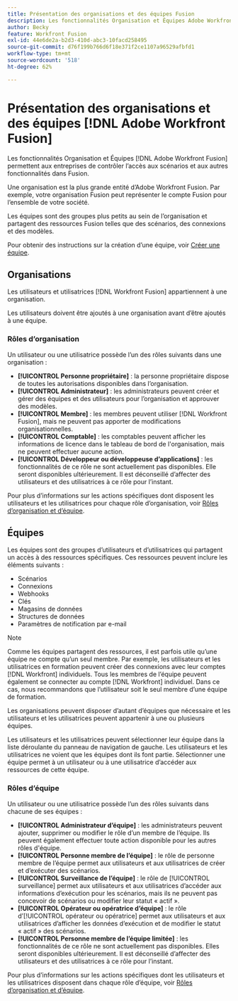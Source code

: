 ```yaml
---
title: Présentation des organisations et des équipes Fusion
description: Les fonctionnalités Organisation et Équipes Adobe Workfront Fusion permettent aux entreprises de contrôler l’accès aux scénarios et aux autres fonctionnalités dans Fusion.
author: Becky
feature: Workfront Fusion
exl-id: 44e6de2a-b2d3-410d-abc3-10facd258495
source-git-commit: d76f199b766d6f18e371f2ce1107a96529afbfd1
workflow-type: tm+mt
source-wordcount: '518'
ht-degree: 62%

---
```


# Présentation des organisations et des équipes [!DNL Adobe Workfront Fusion]

Les fonctionnalités Organisation et Équipes [!DNL Adobe Workfront Fusion] permettent aux entreprises de contrôler l’accès aux scénarios et aux autres fonctionnalités dans Fusion.

Une organisation est la plus grande entité d’Adobe Workfront Fusion. Par exemple, votre organisation Fusion peut représenter le compte Fusion pour l’ensemble de votre société.

Les équipes sont des groupes plus petits au sein de l’organisation et partagent des ressources Fusion telles que des scénarios, des connexions et des modèles.

Pour obtenir des instructions sur la création d’une équipe, voir [Créer une équipe](/help/workfront-fusion/set-up-and-manage-workfront-fusion/set-up-and-manage-orgs-and-teams/set-up-orgs-teams-and-users/create-a-team.md).

## Organisations

Les utilisateurs et utilisatrices [!DNL Workfront Fusion] appartiennent à une organisation.

Les utilisateurs doivent être ajoutés à une organisation avant d’être ajoutés à une équipe.

### Rôles d’organisation

Un utilisateur ou une utilisatrice possède l’un des rôles suivants dans une organisation :

* **[!UICONTROL Personne propriétaire]** : la personne propriétaire dispose de toutes les autorisations disponibles dans l’organisation.
* **[!UICONTROL Administrateur]** : les administrateurs peuvent créer et gérer des équipes et des utilisateurs pour l’organisation et approuver des modèles.
* **[!UICONTROL Membre]** : les membres peuvent utiliser [!DNL Workfront Fusion], mais ne peuvent pas apporter de modifications organisationnelles.
* **[!UICONTROL Comptable]** : les comptables peuvent afficher les informations de licence dans le tableau de bord de l&#39;organisation, mais ne peuvent effectuer aucune action.
* **[!UICONTROL Développeur ou développeuse d’applications]** : les fonctionnalités de ce rôle ne sont actuellement pas disponibles. Elle seront disponibles ultérieurement. Il est déconseillé d’affecter des utilisateurs et des utilisatrices à ce rôle pour l’instant.

Pour plus d’informations sur les actions spécifiques dont disposent les utilisateurs et les utilisatrices pour chaque rôle d’organisation, voir [Rôles d’organisation et d’équipe](/help/workfront-fusion/references/licenses-and-roles/organization-roles.md).

## Équipes

Les équipes sont des groupes d’utilisateurs et d’utilisatrices qui partagent un accès à des ressources spécifiques. Ces ressources peuvent inclure les éléments suivants :

* Scénarios
* Connexions
* Webhooks
* Clés
* Magasins de données
* Structures de données
* Paramètres de notification par e-mail

>[!NOTE]
>
>Comme les équipes partagent des ressources, il est parfois utile qu’une équipe ne compte qu’un seul membre. Par exemple, les utilisateurs et les utilisatrices en formation peuvent créer des connexions avec leur comptes [!DNL Workfront] individuels. Tous les membres de l’équipe peuvent également se connecter au compte [!DNL Workfront] individuel. Dans ce cas, nous recommandons que l’utilisateur soit le seul membre d’une équipe de formation.

Les organisations peuvent disposer d’autant d’équipes que nécessaire et les utilisateurs et les utilisatrices peuvent appartenir à une ou plusieurs équipes.

Les utilisateurs et les utilisatrices peuvent sélectionner leur équipe dans la liste déroulante du panneau de navigation de gauche. Les utilisateurs et les utilisatrices ne voient que les équipes dont ils font partie. Sélectionner une équipe permet à un utilisateur ou à une utilisatrice d’accéder aux ressources de cette équipe.

### Rôles d’équipe

Un utilisateur ou une utilisatrice possède l’un des rôles suivants dans chacune de ses équipes :

* **[!UICONTROL Administrateur d’équipe]** : les administrateurs peuvent ajouter, supprimer ou modifier le rôle d’un membre de l’équipe. Ils peuvent également effectuer toute action disponible pour les autres rôles d&#39;équipe.
* **[!UICONTROL Personne membre de l’équipe]** : le rôle de personne membre de l’équipe permet aux utilisateurs et aux utilisatrices de créer et d’exécuter des scénarios.
* **[!UICONTROL Surveillance de l’équipe]** : le rôle de [!UICONTROL surveillance] permet aux utilisateurs et aux utilisatrices d’accéder aux informations d’exécution pour les scénarios, mais ils ne peuvent pas concevoir de scénarios ou modifier leur statut « actif ».
* **[!UICONTROL Opérateur ou opératrice d’équipe]** : le rôle d’[!UICONTROL opérateur ou opératrice] permet aux utilisateurs et aux utilisatrices d’afficher les données d’exécution et de modifier le statut « actif » des scénarios.
* **[!UICONTROL Personne membre de l’équipe limitée]** : les fonctionnalités de ce rôle ne sont actuellement pas disponibles. Elles seront disponibles ultérieurement. Il est déconseillé d’affecter des utilisateurs et des utilisatrices à ce rôle pour l’instant.

Pour plus d’informations sur les actions spécifiques dont les utilisateurs et les utilisatrices disposent dans chaque rôle d’équipe, voir [Rôles d’organisation et d’équipe](/help/workfront-fusion/references/licenses-and-roles/organization-roles.md).
